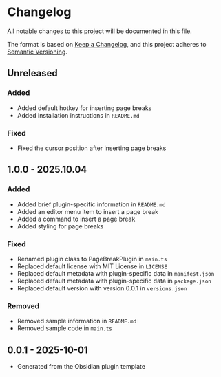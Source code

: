 # Changelog

All notable changes to this project will be documented in this file.

The format is based on [Keep a Changelog](https://keepachangelog.com/en/1.0.0/),
and this project adheres to [Semantic Versioning](https://semver.org/spec/v2.0.0.html).

## Unreleased

### Added

- Added default hotkey for inserting page breaks
- Added installation instructions in `README.md`

### Fixed

- Fixed the cursor position after inserting page breaks

## 1.0.0 - 2025.10.04

### Added

- Added brief plugin-specific information in `README.md`
- Added an editor menu item to insert a page break
- Added a command to insert a page break
- Added styling for page breaks

### Fixed

- Renamed plugin class to PageBreakPlugin in `main.ts`
- Replaced default license with MIT License in `LICENSE`
- Replaced default metadata with plugin-specific data in `manifest.json`
- Replaced default metadata with plugin-specific data in `package.json`
- Replaced default version with version 0.0.1 in `versions.json`

### Removed

- Removed sample information in `README.md`
- Removed sample code in `main.ts`

## 0.0.1 - 2025-10-01

- Generated from the Obsidian plugin template
